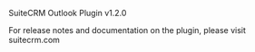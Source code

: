 SuiteCRM Outlook Plugin v1.2.0

For release notes and documentation on the plugin, please visit suitecrm.com